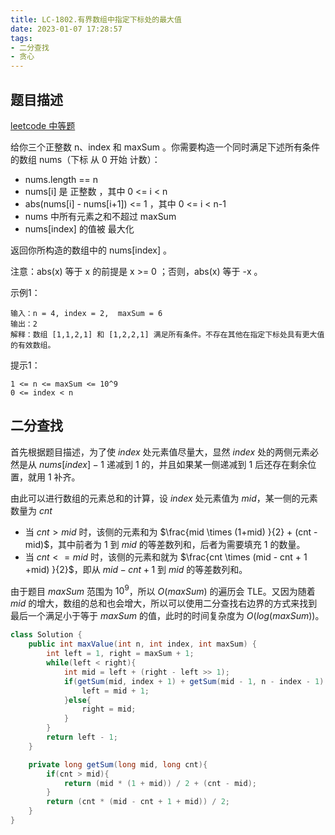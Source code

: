 ```yaml
---
title: LC-1802.有界数组中指定下标处的最大值
date: 2023-01-07 17:28:57
tags:
- 二分查找
- 贪心
---
```


## 题目描述
[leetcode 中等题](https://leetcode.cn/problems/maximum-value-at-a-given-index-in-a-bounded-array/)

给你三个正整数 n、index 和 maxSum 。你需要构造一个同时满足下述所有条件的数组 nums（下标 从 0 开始 计数）：

- nums.length == n
- nums[i] 是 正整数 ，其中 0 <= i < n
- abs(nums[i] - nums[i+1]) <= 1 ，其中 0 <= i < n-1
- nums 中所有元素之和不超过 maxSum
- nums[index] 的值被 最大化

返回你所构造的数组中的 nums[index] 。

注意：abs(x) 等于 x 的前提是 x >= 0 ；否则，abs(x) 等于 -x 。


示例1：
```
输入：n = 4, index = 2,  maxSum = 6
输出：2
解释：数组 [1,1,2,1] 和 [1,2,2,1] 满足所有条件。不存在其他在指定下标处具有更大值的有效数组。
```

提示1：
```
1 <= n <= maxSum <= 10^9
0 <= index < n
```

## 二分查找
首先根据题目描述，为了使 $index$ 处元素值尽量大，显然 $index$ 处的两侧元素必然是从 $nums[index]-1$ 递减到 $1$ 的，并且如果某一侧递减到 $1$ 后还存在剩余位置，就用 $1$ 补齐。

由此可以进行数组的元素总和的计算，设 $index$ 处元素值为 $mid$，某一侧的元素数量为 $cnt$
- 当 $cnt > mid$ 时，该侧的元素和为 $\frac{mid \times (1+mid) }{2} + (cnt - mid)$，其中前者为 $1$ 到 $mid$ 的等差数列和，后者为需要填充 $1$ 的数量。
- 当 $cnt <= mid$ 时，该侧的元素和就为 $\frac{cnt \times (mid - cnt + 1 +mid) }{2}$，即从 $mid - cnt + 1$ 到 $mid$ 的等差数列和。

由于题目 $maxSum$ 范围为 $10^9$，所以 $O(maxSum)$ 的遍历会 TLE。又因为随着 $mid$ 的增大，数组的总和也会增大，所以可以使用二分查找右边界的方式来找到最后一个满足小于等于 $maxSum$ 的值，此时的时间复杂度为 $O(log(maxSum))$。

```Java
class Solution {
    public int maxValue(int n, int index, int maxSum) {
        int left = 1, right = maxSum + 1;
        while(left < right){
            int mid = left + (right - left >> 1);
            if(getSum(mid, index + 1) + getSum(mid - 1, n - index - 1) <= maxSum){
                left = mid + 1;
            }else{
                right = mid;
            }
        }
        return left - 1;
    }

    private long getSum(long mid, long cnt){
        if(cnt > mid){
            return (mid * (1 + mid)) / 2 + (cnt - mid);
        }
        return (cnt * (mid - cnt + 1 + mid)) / 2;
    }
}
```